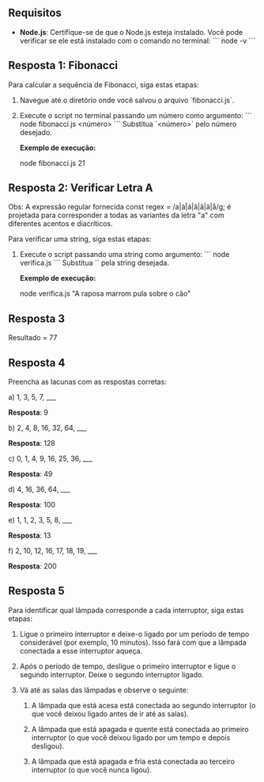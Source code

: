 ## Requisitos

- **Node.js**: Certifique-se de que o Node.js esteja instalado. Você pode verificar se ele está instalado com o comando no terminal:
  \`\`\`
  node -v
  \`\`\`

## Resposta 1: Fibonacci

Para calcular a sequência de Fibonacci, siga estas etapas:

1. Navegue até o diretório onde você salvou o arquivo \`fibonacci.js\`.
2. Execute o script no terminal passando um número como argumento:
   \`\`\`
   node fibonacci.js <número>
   \`\`\`
   Substitua \`<número>\` pelo número desejado.

   **Exemplo de execução:**
   
   node fibonacci.js 21
   

## Resposta 2: Verificar Letra A

Obs: A expressão regular fornecida const regex = /a|à|á|â|ã|ä|å/g; é projetada para corresponder a todas as variantes da letra "a" com diferentes acentos e diacríticos.

Para verificar uma string, siga estas etapas:

1. Execute o script passando uma string como argumento:
   \`\`\`
   node verifica.js <string>
   \`\`\`
   Substitua \`<string>\` pela string desejada.

   **Exemplo de execução:**
   
   node verifica.js "A raposa marrom pula sobre o cão"
   

## Resposta 3

Resultado = 77

## Resposta 4

Preencha as lacunas com as respostas corretas:

a) 1, 3, 5, 7, \_\_\_

   **Resposta**: 9

b) 2, 4, 8, 16, 32, 64, \_\_\_

   **Resposta**: 128

c) 0, 1, 4, 9, 16, 25, 36, \_\_\_

   **Resposta**: 49

d) 4, 16, 36, 64, \_\_\_

   **Resposta**: 100

e) 1, 1, 2, 3, 5, 8, \_\_\_

   **Resposta**: 13

f) 2, 10, 12, 16, 17, 18, 19, \_\_\_

   **Resposta**: 200

## Resposta 5

Para identificar qual lâmpada corresponde a cada interruptor, siga estas etapas:

1. Ligue o primeiro interruptor e deixe-o ligado por um período de tempo considerável (por exemplo, 10 minutos). Isso fará com que a lâmpada conectada a esse interruptor aqueça.

2. Após o período de tempo, desligue o primeiro interruptor e ligue o segundo interruptor. Deixe o segundo interruptor ligado.

3. Vá até as salas das lâmpadas e observe o seguinte:

   1. A lâmpada que está acesa está conectada ao segundo interruptor (o que você deixou ligado antes de ir até as salas).

   2. A lâmpada que está apagada e quente está conectada ao primeiro interruptor (o que você deixou ligado por um tempo e depois desligou).

   3. A lâmpada que está apagada e fria está conectada ao terceiro interruptor (o que você nunca ligou).
